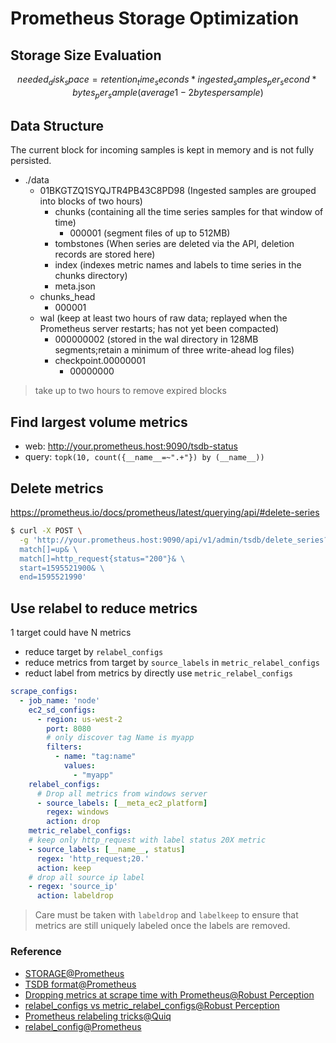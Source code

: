 # Prometheus Storage Optimization

## Storage Size Evaluation

```math
needed_disk_space = retention_time_seconds * ingested_samples_per_second * bytes_per_sample (average 1-2 bytes per sample)
```

## Data Structure

The current block for incoming samples is kept in memory and is not fully persisted.

- ./data
  - 01BKGTZQ1SYQJTR4PB43C8PD98 (Ingested samples are grouped into blocks of two hours)
    - chunks (containing all the time series samples for that window of time)
      - 000001 (segment files of up to 512MB)
    - tombstones (When series are deleted via the API, deletion records are stored here)
    - index (indexes metric names and labels to time series in the chunks directory)
    - meta.json
  - chunks_head
    - 000001
  - wal (keep at least two hours of raw data; replayed when the Prometheus server restarts; has not yet been compacted)
    - 000000002 (stored in the wal directory in 128MB segments;retain a minimum of three write-ahead log files)
    - checkpoint.00000001
      - 00000000

> take up to two hours to remove expired blocks

## Find largest volume metrics

- web: <http://your.prometheus.host:9090/tsdb-status>
- query: `topk(10, count({__name__=~".+"}) by (__name__))`

## Delete metrics

<https://prometheus.io/docs/prometheus/latest/querying/api/#delete-series>

```sh
$ curl -X POST \
  -g 'http://your.prometheus.host:9090/api/v1/admin/tsdb/delete_series? \
  match[]=up& \
  match[]=http_request{status="200"}& \
  start=1595521900& \
  end=1595521990'
```

## Use relabel to reduce metrics

1 target could have N metrics

- reduce target by `relabel_configs`
- reduce metrics from target by `source_labels` in `metric_relabel_configs`
- reduct label from metrics by directly use `metric_relabel_configs`

```yaml
scrape_configs:
  - job_name: 'node'
    ec2_sd_configs:
      - region: us-west-2
        port: 8080
        # only discover tag Name is myapp
        filters:
          - name: "tag:name"
            values:
              - "myapp"
    relabel_configs:
      # Drop all metrics from windows server
      - source_labels: [__meta_ec2_platform]
        regex: windows
        action: drop
    metric_relabel_configs:
    # keep only http_request with label status 20X metric
    - source_labels: [__name__, status]
      regex: 'http_request;20.'
      action: keep
    # drop all source ip label
    - regex: 'source_ip'
      action: labeldrop
```

> Care must be taken with `labeldrop` and `labelkeep` to ensure that metrics are still uniquely labeled once the labels are removed.

### Reference

- [STORAGE@Prometheus](https://prometheus.io/docs/prometheus/latest/storage/)
- [TSDB format@Prometheus](https://github.com/prometheus/prometheus/blob/release-2.29/tsdb/docs/format/README.md)
- [Dropping metrics at scrape time with Prometheus@Robust Perception](https://www.robustperception.io/dropping-metrics-at-scrape-time-with-prometheus)
- [relabel_configs vs metric_relabel_configs@Robust Perception](https://www.robustperception.io/relabel_configs-vs-metric_relabel_configs)
- [Prometheus relabeling tricks@Quiq](https://medium.com/quiq-blog/prometheus-relabeling-tricks-6ae62c56cbda)
- [relabel_config@Prometheus](https://prometheus.io/docs/prometheus/latest/configuration/configuration/#relabel_config)
